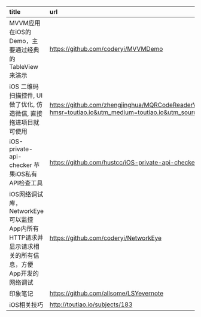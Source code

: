 | title   | url  |
|:--|:--|
MVVM应用在iOS的Demo，主要通过经典的TableView来演示|https://github.com/coderyi/MVVMDemo
iOS 二维码扫描控件, UI 做了优化, 仿造微信, 直接拖进项目就可使用|https://github.com/zhengjinghua/MQRCodeReaderViewController?hmsr=toutiao.io&utm_medium=toutiao.io&utm_source=toutiao.io
iOS-private-api-checker 苹果iOS私有API检查工具|https://github.com/hustcc/iOS-private-api-checker
iOS网络调试库，NetworkEye可以监控App内所有HTTP请求并显示请求相关的所有信息，方便App开发的网络调试|https://github.com/coderyi/NetworkEye
印象笔记 |https://github.com/allsome/LSYevernote
iOS相关技巧|http://toutiao.io/subjects/183
